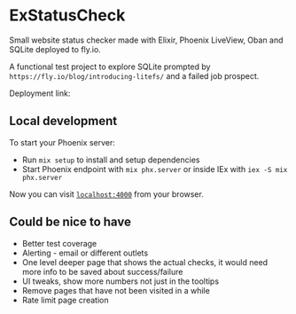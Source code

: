 # ExStatusCheck

Small website status checker made with Elixir, Phoenix LiveView, Oban and SQLite deployed to fly.io.

A functional test project to explore SQLite prompted by `https://fly.io/blog/introducing-litefs/` and a failed job prospect.

Deployment link:

## Local development
To start your Phoenix server:

  * Run `mix setup` to install and setup dependencies
  * Start Phoenix endpoint with `mix phx.server` or inside IEx with `iex -S mix phx.server`

Now you can visit [`localhost:4000`](http://localhost:4000) from your browser.

## Could be nice to have
- Better test coverage
- Alerting - email or different outlets
- One level deeper page that shows the actual checks, it would need more info to be saved about success/failure
- UI tweaks, show more numbers not just in the tooltips
- Remove pages that have not been visited in a while
- Rate limit page creation
